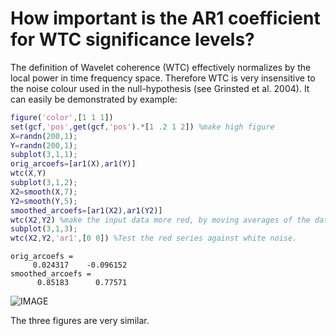 

How important is the AR1 coefficient for WTC significance levels?
==========================================================

The definition of Wavelet coherence (WTC) effectively normalizes by the local power in time frequency space. Therefore WTC is very insensitive to the noise colour used in the null-hypothesis (see Grinsted et al. 2004). It can easily be demonstrated by example:

```matlab
figure('color',[1 1 1])
set(gcf,'pos',get(gcf,'pos').*[1 .2 1 2]) %make high figure
X=randn(200,1);
Y=randn(200,1);
subplot(3,1,1);
orig_arcoefs=[ar1(X),ar1(Y)]
wtc(X,Y)
subplot(3,1,2);
X2=smooth(X,7);
Y2=smooth(Y,5);
smoothed_arcoefs=[ar1(X2),ar1(Y2)]
wtc(X2,Y2) %make the input data more red, by moving averages of the data.
subplot(3,1,3);
wtc(X2,Y2,'ar1',[0 0]) %Test the red series against white noise.
```

```
orig_arcoefs =
     0.024317    -0.096152
smoothed_arcoefs =
      0.85183      0.77571

```
    
![IMAGE](images/ar1_in_wtc_01.png)

The three figures are very similar.

